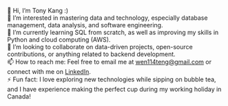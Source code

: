 👋 Hi, I’m Tony Kang :)
<br>
👀 I’m interested in mastering data and technology, especially database management, data analysis, and software engineering.
<br>
🌱 I’m currently learning SQL from scratch, as well as improving my skills in Python and cloud computing (AWS).
<br>
💞️ I’m looking to collaborate on data-driven projects, open-source contributions, or anything related to backend development.
<br>
📫 How to reach me: Feel free to email me at wen114teng@gmail.com or connect with me on [LinkedIn](https://www.linkedin.com/in/tony-kang-a353271bb/).
<br>
⚡ Fun fact: I love exploring new technologies while sipping on bubble tea, and I have experience making the perfect cup during my working holiday in Canada!
